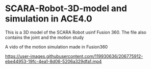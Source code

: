 # SCARA-Robot-3D-model and simulation in ACE4.0

This is a 3D model of the SCARA Robot usinf Fusion 360. The file also contains the joint and the motion study

A vido of the motion simulation made in Fusion360

https://user-images.githubusercontent.com/119930636/206775912-ebe44953-19fc-4ea1-8d06-5206a329dfa1.mp4

